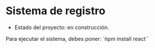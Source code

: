<h1>Sistema de registro</h1>

- Estado del proyecto: en construcción.

Para ejecutar el sistema, debes poner:
`ǹpm install react``
